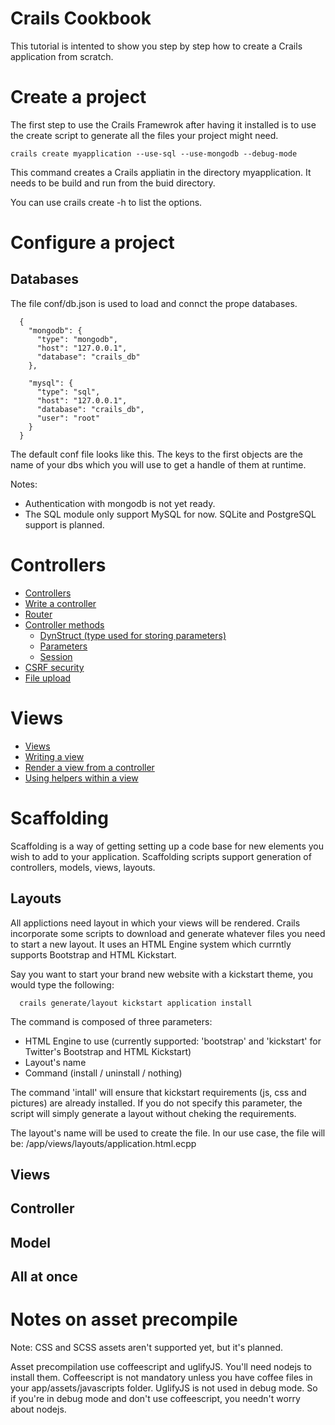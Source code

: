 Crails Cookbook
=====
This tutorial is intented to show you step by step how to create a Crails application from scratch.

# Create a project
The first step to use the Crails Framewrok after having it installed is to use the create script to generate all
the files your project might need.

    crails create myapplication --use-sql --use-mongodb --debug-mode

This command creates a Crails appliatin in the directory myapplication.
It needs to be build and run from the buid directory.

You can use crails create -h to list the options.

# Configure a project
## Databases
The file conf/db.json is used to load and connct the prope databases.

      {
        "mongodb": {
          "type": "mongodb",
          "host": "127.0.0.1",
          "database": "crails_db"
        },
      
        "mysql": {
          "type": "sql",
          "host": "127.0.0.1",
          "database": "crails_db",
          "user": "root"
        }
      }

The default conf file looks like this.
The keys to the first objects are the name of your dbs which you will use to get a handle of them at runtime.

Notes:
- Authentication with mongodb is not yet ready.
- The SQL module only support MySQL for now. SQLite and PostgreSQL support is planned.

# Controllers
* [Controllers](doc-controllers.md#controllers)
* [Write a controller](doc-controllers.md#controllers)
* [Router](doc-controllers.md#controllers)
* [Controller methods](doc-controllers.md#controllers)
  * [DynStruct (type used for storing parameters)](doc-controllers.md#dynstruct)
  * [Parameters](doc-controllers.md#params)
  * [Session](doc-controllers.md#session)
* [CSRF security](doc-controllers.md#controllers)
* [File upload](doc-controllers.md#controllers)

# Views
* [Views](doc-view.md#views)
* [Writing a view](doc-view.md#writing-a-view)
* [Render a view from a controller](doc-view.md#render-a-view-from-a-controller)
* [Using helpers within a view](doc-view.md#using-helpers-within-a-view)

# Scaffolding
Scaffolding is a way of getting setting up a code base for new elements you wish to add to your application.
Scaffolding scripts support generation of controllers, models, views, layouts.

## Layouts
All applictions need layout in which your views will be rendered. Crails incorporate some scripts to download and
generate whatever files you need to start a new layout.
It uses an HTML Engine system which currntly supports Bootstrap and HTML Kickstart.

Say you want to start your brand new website with a kickstart theme, you would type the following:

      crails generate/layout kickstart application install

The command is composed of three parameters:
- HTML Engine to use (currently supported: 'bootstrap' and 'kickstart' for Twitter's Bootstrap and HTML Kickstart)
- Layout's name
- Command (install / uninstall / nothing)

The command 'intall' will ensure that kickstart requirements (js, css and pictures) are already installed. If you do not
specify this parameter, the script will simply generate a layout without cheking the requirements.

The layout's name will be used to create the file. In our use case, the file will be:
/app/views/layouts/application.html.ecpp

## Views

## Controller

## Model

## All at once

# Notes on asset precompile
Note: CSS and SCSS assets aren't supported yet, but it's planned.

Asset precompilation use coffeescript and uglifyJS. You'll need nodejs to install them.
Coffeescript is not mandatory unless you have coffee files in your app/assets/javascripts folder.
UglifyJS is not used in debug mode.
So if you're in debug mode and don't use coffeescript, you needn't worry about nodejs.
